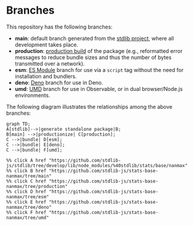 <!--

@license Apache-2.0

Copyright (c) 2022 The Stdlib Authors.

Licensed under the Apache License, Version 2.0 (the "License");
you may not use this file except in compliance with the License.
You may obtain a copy of the License at

    http://www.apache.org/licenses/LICENSE-2.0

Unless required by applicable law or agreed to in writing, software
distributed under the License is distributed on an "AS IS" BASIS,
WITHOUT WARRANTIES OR CONDITIONS OF ANY KIND, either express or implied.
See the License for the specific language governing permissions and
limitations under the License.

-->

# Branches

This repository has the following branches:

-   **main**: default branch generated from the [stdlib project][stdlib-url], where all development takes place.
-   **production**: [production build][production-url] of the package (e.g., reformatted error messages to reduce bundle sizes and thus the number of bytes transmitted over a network).
-   **esm**: [ES Module][esm-url] branch for use via a `script` tag without the need for installation and bundlers.
-   **deno**: [Deno][deno-url] branch for use in Deno.
-   **umd**: [UMD][umd-url] branch for use in Observable, or in dual browser/Node.js environments.

The following diagram illustrates the relationships among the above branches:

```mermaid
graph TD;
A[stdlib]-->|generate standalone package|B;
B[main] -->|productionize| C[production];
C -->|bundle| D[esm];
C -->|bundle| E[deno];
C -->|bundle| F[umd];

%% click A href "https://github.com/stdlib-js/stdlib/tree/develop/lib/node_modules/%40stdlib/stats/base/nanmax"
%% click B href "https://github.com/stdlib-js/stats-base-nanmax/tree/main"
%% click C href "https://github.com/stdlib-js/stats-base-nanmax/tree/production"
%% click D href "https://github.com/stdlib-js/stats-base-nanmax/tree/esm"
%% click E href "https://github.com/stdlib-js/stats-base-nanmax/tree/deno"
%% click F href "https://github.com/stdlib-js/stats-base-nanmax/tree/umd"
```

[stdlib-url]: https://github.com/stdlib-js/stdlib/tree/develop/lib/node_modules/%40stdlib/stats/base/nanmax
[production-url]: https://github.com/stdlib-js/stats-base-nanmax/tree/production
[deno-url]: https://github.com/stdlib-js/stats-base-nanmax/tree/deno
[umd-url]: https://github.com/stdlib-js/stats-base-nanmax/tree/umd
[esm-url]: https://github.com/stdlib-js/stats-base-nanmax/tree/esm
